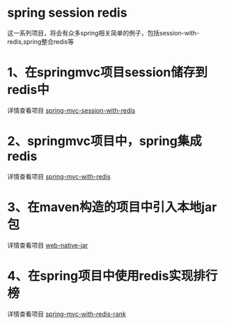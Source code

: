 # spring session redis

这一系列项目，将会有众多spring相关简单的例子，包括session-with-redis,spring整合redis等

# 1、在springmvc项目session储存到redis中

详情查看项目 [spring-mvc-session-with-redis](spring-mvc-session-with-redis/)

# 2、springmvc项目中，spring集成redis

详情查看项目 [spring-mvc-with-redis](spring-mvc-with-redis/)

# 3、在maven构造的项目中引入本地jar包

详情查看项目 [web-native-jar](web-native-jar/)

# 4、在spring项目中使用redis实现排行榜

详情查看项目 [spring-mvc-with-redis-rank](spring-mvc-with-redis-rank/)